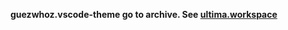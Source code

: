 **guezwhoz.vscode-theme go to archive. See [ultima.workspace](https://github.com/egorlem/ultima.workspace)**
